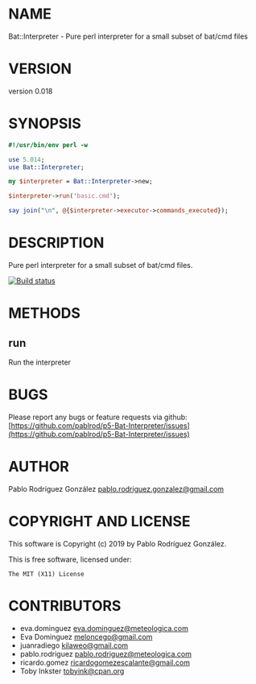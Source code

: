 # NAME

Bat::Interpreter - Pure perl interpreter for a small subset of bat/cmd files

# VERSION

version 0.018

# SYNOPSIS

```perl
#!/usr/bin/env perl -w

use 5.014;
use Bat::Interpreter;

my $interpreter = Bat::Interpreter->new;

$interpreter->run('basic.cmd');

say join("\n", @{$interpreter->executor->commands_executed});
```

# DESCRIPTION

Pure perl interpreter for a small subset of bat/cmd files.

[![Build status](https://ci.appveyor.com/api/projects/status/xi8e6fjjxwfp77th/branch/master?svg=true)](https://ci.appveyor.com/project/pablrod/p5-bat-interpreter/branch/master)

# METHODS

## run

Run the interpreter

# BUGS

Please report any bugs or feature requests via github: [https://github.com/pablrod/p5-Bat-Interpreter/issues](https://github.com/pablrod/p5-Bat-Interpreter/issues)

# AUTHOR

Pablo Rodríguez González <pablo.rodriguez.gonzalez@gmail.com>

# COPYRIGHT AND LICENSE

This software is Copyright (c) 2019 by Pablo Rodríguez González.

This is free software, licensed under:

```
The MIT (X11) License
```

# CONTRIBUTORS

- eva.dominguez <eva.dominguez@meteologica.com>
- Eva Dominguez <meloncego@gmail.com>
- juanradiego <kilaweo@gmail.com>
- pablo.rodriguez <pablo.rodriguez@meteologica.com>
- ricardo.gomez <ricardogomezescalante@gmail.com>
- Toby Inkster <tobyink@cpan.org>
